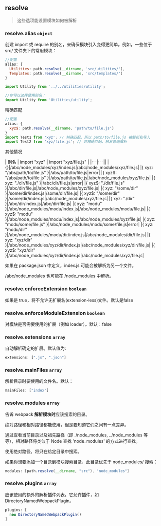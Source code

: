 ## resolve
>这些选项能设置模块如何被解析

### resolve.alias `object`
创建 import 或 require 的别名，来确保模块引入变得更简单。例如，一些位于 src/ 文件夹下的常用模块：
```js
//配置
alias: {
  Utilities: path.resolve(__dirname, 'src/utilities/'),
  Templates: path.resolve(__dirname, 'src/templates/')
}

import Utility from '../../utilities/utility';

//你可以这样使用别名：
import Utility from 'Utilities/utility';
```
精确匹配
```js
//配置
alias: {
  xyz$: path.resolve(__dirname, 'path/to/file.js')
}
import Test1 from 'xyz'; // 精确匹配，所以 path/to/file.js 被解析和导入
import Test2 from 'xyz/file.js'; // 非精确匹配，触发普通解析
```
其他情况

| 别名 | import "xyz" | import "xyz/file.js" |
|:--|:--||
|{}|/abc/node_modules/xyz/index.js|/abc/node_modules/xyz/file.js|
|{ xyz: "/abs/path/to/file.js" }|/abs/path/to/file.js|error|
|{ xyz$: "/abs/path/to/file.js" }|/abs/path/to/file.js|/abc/node_modules/xyz/file.js|
|{ xyz: "./dir/file.js" }|/abc/dir/file.js|error|
|{ xyz$: "./dir/file.js" }|/abc/dir/file.js|/abc/node_modules/xyz/file.js|
|{ xyz: "/some/dir" }|/some/dir/index.js|/some/dir/file.js|
|{ xyz$: "/some/dir" }|/some/dir/index.js|/abc/node_modules/xyz/file.js|
|{ xyz: "./dir" }|/abc/dir/index.js|/abc/dir/file.js|
|{ xyz: "modu" }|/abc/node_modules/modu/index.js|/abc/node_modules/modu/file.js|
|{ xyz$: "modu" }|/abc/node_modules/modu/index.js|/abc/node_modules/xyz/file.js|
|{ xyz: "modu/some/file.js" }|/abc/node_modules/modu/some/file.js|error|
|{ xyz: "modu/dir" }|/abc/node_modules/modu/dir/index.js|/abc/node_modules/dir/file.js|
|{ xyz: "xyz/dir" }|/abc/node_modules/xyz/dir/index.js|/abc/node_modules/xyz/dir/file.js|
|{ xyz$: "xyz/dir" }|/abc/node_modules/xyz/dir/index.js|/abc/node_modules/xyz/file.js|

如果在 package.json 中定义，index.js 可能会被解析为另一个文件。

/abc/node_modules 也可能在 /node_modules 中解析。

### resolve.enforceExtension `boolean`
如果是 true，将不允许无扩展名(extension-less)文件。默认是false
### resolve.enforceModuleExtension `boolean`
对模块是否需要使用的扩展（例如 loader）。默认：false
### resolve.extensions `array`
自动解析确定的扩展。默认值为:
```js
extensions: [".js", ".json"]
```
### resolve.mainFiles `array`
解析目录时要使用的文件名。默认：
```js
mainFiles: ["index"]
```
### resolve.modules `array`
告诉 webpack **解析模块时**应该搜索的目录。

绝对路径和相对路径都能使用，但是要知道它们之间有一点差异。

通过查看当前目录以及祖先路径（即 ./node_modules, ../node_modules 等等），相对路径将类似于 Node 查找 'node_modules' 的方式进行查找。

使用绝对路径，将只在给定目录中搜索。

如果你想要添加一个目录到模块搜索目录，此目录优先于 node_modules/ 搜索：
```js
modules: [path.resolve(__dirname, "src"), "node_modules"]
```
### resolve.plugins `array`
应该使用的额外的解析插件列表。它允许插件，如 DirectoryNamedWebpackPlugin。
```js
plugins: [
  new DirectoryNamedWebpackPlugin()
]

```
